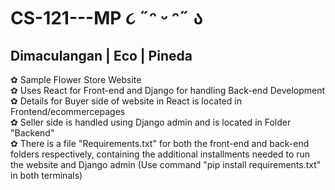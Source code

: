 # CS-121---MP ૮ ˶ᵔ ᵕ ᵔ˶ ა
## Dimaculangan | Eco | Pineda

✿ Sample Flower Store Website       
✿ Uses React for Front-end and Django for handling Back-end Development       
✿ Details for Buyer side of website in React is located in Frontend/ecommercepages    
✿ Seller side is handled using Django admin and is located in Folder "Backend"     
✿ There is a file "Requirements.txt" for both the front-end and back-end folders respectively, containing the additional installments needed to run the website and Django admin (Use command "pip install requirements.txt" in both terminals) 

